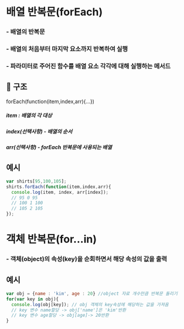 # 배열 반복문(forEach)
### - 배열의 반복문
### - 배열의 처음부터 마지막 요소까지 반복하여 실행
### - 파라미터로 주어진 함수를 배열 요소 각각에 대해 실행하는 메서드

## 🌟 구조
forEach(function(item,index,arr){...})

##### item : 배열의 각 대상
##### index(선택사항) - 배열의 순서
##### arr(선택사항) - forEach 반복문에 사용되는 배열


## 예시
```javascript
var shirts[95,100,105];
shirts.forEach(function(item,index,arr){
  console.log(item, index, arr[index]);
  // 95 0 95
  // 100 1 100
  // 105 2 105
});
```


# 객체 반복문(for...in)
### - 객체(object)의 속성(key)을 순회하면서 해당 속성의 값을 출력

## 예시
```javascript
var obj = {name : 'kim', age : 20} //object 자료 개수만큼 반복문 돌리기
for(var key in obj){
  console.log(obj[key]); // obj 객체의 key속성에 해당하는 값을 가져옴
  // key 변수 name할당 -> obj['name']은 'kim'반환
  // key 변수 age할당 -> obj[age]-> 20반환
}
```



